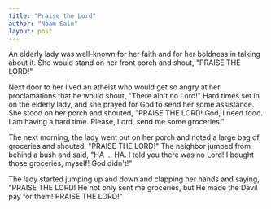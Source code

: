 ```yaml
---
title: "Praise the Lord"
author: "Noam Sain"
layout: post
---
```


An elderly lady was well-known for her faith and for her boldness in talking about it. She would stand on her front porch and shout, "PRAISE THE LORD!"

Next door to her lived an atheist who would get so angry at her proclamations that he would shout, "There ain't no Lord!" Hard times set in on the elderly lady, and she prayed for God to send her some assistance. She stood on her porch and shouted, "PRAISE THE LORD! God, I need food. I am having a hard time. Please, Lord, send me some groceries."

The next morning, the lady went out on her porch and noted a large bag of groceries and shouted, "PRAISE THE LORD!" The neighbor jumped from behind a bush and said, "HA ... HA. I told you there was no Lord! I bought those groceries, myself! God didn't!"

The lady started jumping up and down and clapping her hands and saying, "PRAISE THE LORD! He not only sent me groceries, but He made the Devil pay for them! PRAISE THE LORD!"
